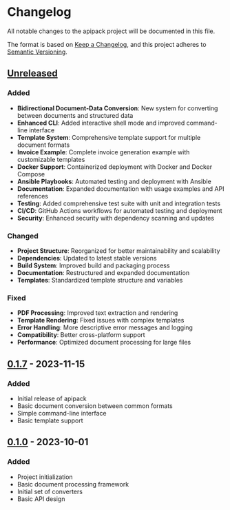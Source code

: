 # Changelog

All notable changes to the apipack project will be documented in this file.

The format is based on [Keep a Changelog](https://keepachangelog.com/en/1.0.0/),
and this project adheres to [Semantic Versioning](https://semver.org/spec/v2.0.0.html).

## [Unreleased]
### Added
- **Bidirectional Document-Data Conversion**: New system for converting between documents and structured data
- **Enhanced CLI**: Added interactive shell mode and improved command-line interface
- **Template System**: Comprehensive template support for multiple document formats
- **Invoice Example**: Complete invoice generation example with customizable templates
- **Docker Support**: Containerized deployment with Docker and Docker Compose
- **Ansible Playbooks**: Automated testing and deployment with Ansible
- **Documentation**: Expanded documentation with usage examples and API references
- **Testing**: Added comprehensive test suite with unit and integration tests
- **CI/CD**: GitHub Actions workflows for automated testing and deployment
- **Security**: Enhanced security with dependency scanning and updates

### Changed
- **Project Structure**: Reorganized for better maintainability and scalability
- **Dependencies**: Updated to latest stable versions
- **Build System**: Improved build and packaging process
- **Documentation**: Restructured and expanded documentation
- **Templates**: Standardized template structure and variables

### Fixed
- **PDF Processing**: Improved text extraction and rendering
- **Template Rendering**: Fixed issues with complex templates
- **Error Handling**: More descriptive error messages and logging
- **Compatibility**: Better cross-platform support
- **Performance**: Optimized document processing for large files

## [0.1.7] - 2023-11-15
### Added
- Initial release of apipack
- Basic document conversion between common formats
- Simple command-line interface
- Basic template support

## [0.1.0] - 2023-10-01
### Added
- Project initialization
- Basic document processing framework
- Initial set of converters
- Basic API design

[Unreleased]: https://github.com/apipackage/apipack/compare/v0.1.7...HEAD
[0.1.7]: https://github.com/apipackage/apipack/releases/tag/v0.1.7
[0.1.0]: https://github.com/apipackage/apipack/releases/tag/v0.1.0
